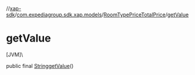 //[xap-sdk](../../../index.md)/[com.expediagroup.sdk.xap.models](../index.md)/[RoomTypePriceTotalPrice](index.md)/[getValue](get-value.md)

# getValue

[JVM]\

public final [String](https://docs.oracle.com/javase/8/docs/api/java/lang/String.html)[getValue](get-value.md)()
